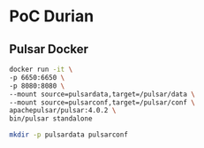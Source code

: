 # PoC Durian

## Pulsar Docker
```sh
docker run -it \
-p 6650:6650 \
-p 8080:8080 \
--mount source=pulsardata,target=/pulsar/data \
--mount source=pulsarconf,target=/pulsar/conf \
apachepulsar/pulsar:4.0.2 \
bin/pulsar standalone
```

```sh
mkdir -p pulsardata pulsarconf
```
